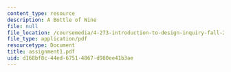 ```yaml
---
content_type: resource
description: A Bottle of Wine
file: null
file_location: /coursemedia/4-273-introduction-to-design-inquiry-fall-2001/d168bf8c44ed67514867d980ee41b3ae_assignment1.pdf
file_type: application/pdf
resourcetype: Document
title: assignment1.pdf
uid: d168bf8c-44ed-6751-4867-d980ee41b3ae
---
```

